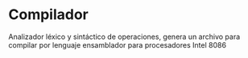 # Compilador
Analizador léxico y sintáctico de operaciones, genera un archivo para compilar por lenguaje ensamblador para procesadores Intel 8086
